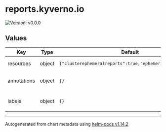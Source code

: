 # reports.kyverno.io

![Version: v0.0.0](https://img.shields.io/badge/Version-v0.0.0-informational?style=flat-square)

## Values

| Key | Type | Default | Description |
|-----|------|---------|-------------|
| resources | object | `{"clusterephemeralreports":true,"ephemeralreports":true}` | Resources to install |
| annotations | object | `{}` | Additional CRDs annotations |
| labels | object | `{}` | Additional CRDs labels |

----------------------------------------------
Autogenerated from chart metadata using [helm-docs v1.14.2](https://github.com/norwoodj/helm-docs/releases/v1.14.2)

